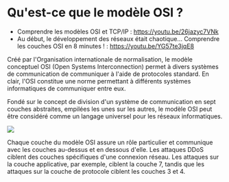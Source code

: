 # Qu'est-ce que le modèle OSI ?

- Comprendre les modèles OSI et TCP/IP : https://youtu.be/26jazyc7VNk
- Au début, le développement des réseaux était chaotique... Comprendre les couches OSI en 8 minutes ! : https://youtu.be/YG57te3jqE8

Créé par l'Organisation internationale de normalisation, le modèle conceptuel OSI (Open Systems Interconnection) permet à divers systèmes de communication de communiquer à l'aide de protocoles standard. En clair, l'OSI constitue une norme permettant à différents systèmes informatiques de communiquer entre eux.

Fondé sur le concept de division d'un système de communication en sept couches abstraites, empilées les unes sur les autres, le modèle OSI peut être considéré comme un langage universel pour les réseaux informatiques.

![](https://www.cloudflare.com/img/learning/ddos/what-is-a-ddos-attack/osi-model-7-layers.svg)

Chaque couche du modèle OSI assure un rôle particulier et communique avec les couches au-dessus et en dessous d'elle. Les attaques DDoS ciblent des couches spécifiques d'une connexion réseau. Les attaques sur la couche applicative, par exemple, ciblent la couche 7, tandis que les attaques sur la couche de protocole ciblent les couches 3 et 4.